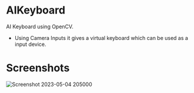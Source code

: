 # AIKeyboard
AI Keyboard using OpenCV.
- Using Camera Inputs it gives a virtual keyboard which can be used as a input device.

# Screenshots
![Screenshot 2023-05-04 205000](https://user-images.githubusercontent.com/59145196/236253514-bed220f6-d92a-470a-b21f-d6e338d430a5.png)
